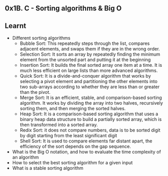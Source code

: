 ## 0x1B. C - Sorting algorithms & Big O
## Learnt
- Different sorting algorithms
  - Bubble Sort: This repeatedly steps through the list, compares adjacent elements, and swaps them if they are in the wrong order.
  - Selection Sort: It sorts an array by repeatedly finding the minimum element from the unsorted part and putting it at the beginning
  - Insertion Sort: It builds the final sorted array one item at a time. It is much less efficient on large lists than more advanced algorithms.
  - Quick Sort: It is a divide-and-conquer algorithm that works by selecting a pivot element and partitioning the other elements into two sub-arrays according to whether they are less than or greater than the pivot.
  - Merge Sort: It is an efficient, stable, and comparison-based sorting algorithm. It works by dividing the array into two halves, recursively sorting them, and then merging the sorted halves.
  - Heap Sort:  It is a comparison-based sorting algorithm that uses a binary heap data structure to build a partially sorted array, which is then transformed into a sorted array.
  - Redix Sort: it does not compare numbers, data is to be sorted digit by digit starting from the least significant digit
  - Shell Sort: It is used to compare elements far distant apart, the efficiency of the sort depends on the gap sequence.
- What is the Big O notation, and how to evaluate the time complexity of an algorithm
- How to select the best sorting algorithm for a given input
- What is a stable sorting algorithm
